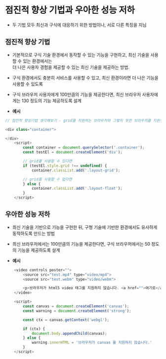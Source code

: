 # 점진적 향상 기법과 우아한 성능 저하
* 두 기법 모두 최신과 구식에 대응하기 위한 방법이나, 서로 다른 특징을 지님

## 점진적 향상 기법
* 기본적으로 구식 기술 환경에서 동작할 수 있는 기능을 구현하고, 최신 기술을 사용할 수 있는 환경에서는   
더 나은 사용자 경험을 제공할 수 있는 최신 기술을 제공하는 방법.

* 구식 환경에서도 충분히 서비스를 사용할 수 있고, 최신 환경이라면 더 나은 기능을 사용할 수 있도록

* 구식 브라우저 사용자에게 100만큼의 기능을 제공한다면, 최신 브라우저 사용자에게는 130 정도의 기능 제공하도록 설계

* **예시**
```js
// 점진적 향상기법 생각해보기 - grid를 지원하는 브라우저와 그렇지 못한 브라우저를 지원하는 방법

<div class="container">

</div>
    <script>
        const container = document.querySelector('.container');
        const testEl = document.createElement('div');

        // grid를 사용할 수 있다면
        if (testEl.style.grid !== undefined) {
            container.classList.add('.layout-grid');

        // grid를 사용할 수 없다면
        } else {
            container.classList.add('.layout-float');
        }
    </script>

```

## 우아한 성능 저하
* 최신 기술을 기반으로 기능을 구현한 뒤, 구형 기술에 기반한 환경에서도 유사하게 동작하도록 만드는 방법

* 최신 브라우저에서는 100만큼의 기능을 제공한다면, 구식 브라우저에서는 50 정도의 기능을 제공하도록 설계

* **예시**
```js
    <video controls poster="">
        <source src="test.mp4" type="video/mp4">
        <source src="test.webm" type="video/webm">

        <p>브라우저가 html5 video 태그를 지원하지 않습니다. <a href="">여기로</a> 이동하시면 비디오를 다운받으실 수 있습니다.</p>
    </video>

    <script>
        const canvas = document.createElement('canvas');
        const warning = document.createElement('strong');

        const ctx = canvas.getContext('webgl');

        if (ctx) {
            document.body.appendChild(canvas);
        } else {
            warning.innerHTML = '브라우저가 canvas 를 지원하지 않습니다.'
        }
    </script>
```
